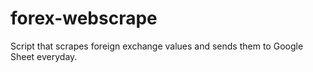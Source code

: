 # forex-webscrape
Script that scrapes foreign exchange values and sends them to Google Sheet everyday.
